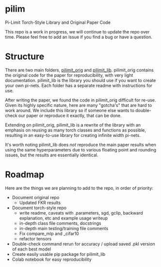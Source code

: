 # pilim
Pi-Limit Torch-Style Library and Original Paper Code

This repo is a work in progress, we will continue to update the repo over time. Please feel free to add an Issue if you find a bug or have a question.


# Structure

There are two main folders, [pilimit_orig](pilimit_orig) and [pilimit_lib](pilimit_lib). pilimit_orig contains the original code for the paper for reproducibility, with very light documentation. pilimit_lib is the library you should use if you want to create your own pi-nets. Each folder has a separate readme with instructions for use.

After writing the paper, we found the code in pilimit_orig difficult for re-use. Given its highly specific nature, here are many "gotcha's" that are hard to work around. We include this library so if someone else wants to double-check our paper or reproduce it exactly, that can be done. 

Extending on pilimit_orig, pilimit_lib is a rewrite of the library with an emphasis on reusing as many torch classes and functions as possible, resulting in an easy-to-use library for creating infinite width pi-nets. 

It's worth noting pilimit_lib does *not* reproduce the main paper results when using the same hyperparameters due to various floating point and rounding issues, but the results are essentially identical.

# Roadmap

Here are the things we are planning to add to the repo, in order of priority:

- Document original repo
  - Updated FKR  results
- Document torch-style repo
  - write readme, caveats with .parameters, sgd, gclip, backward explanation, etc and example usage writeup
  - in-depth class file comments, docstrings
  - in-depth main testing/training file comments
  - Fix compare_mlp and _cifar10
  - refactor tensors
- Double-check command rerun for accuracy / upload saved .pkl version of each best model
- Create easily usable pip package for pilimit_lib
- Colab notebook for easy reproducibility